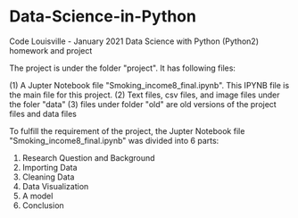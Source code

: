 
# Data-Science-in-Python
Code Louisville - January 2021 Data Science with Python (Python2) homework and project

The project is under the folder "project". It has following files:

(1) A Jupter Notebook file "Smoking_income8_final.ipynb". This IPYNB file is the main file for this project.
(2) Text files, csv files, and image files under the foler "data"
(3) files under folder "old" are old versions of the project files and data files

To fulfill the requirement of the project, the Jupter Notebook file "Smoking_income8_final.ipynb" was divided into 6 parts:

1)	Research Question and Background
2)	Importing Data
3)	Cleaning Data
4)	Data Visualization
5)	A model
6)	Conclusion
